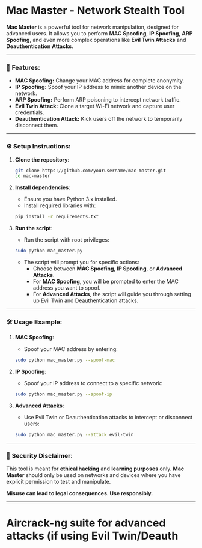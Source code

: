 # **Mac Master - Network Stealth Tool**

**Mac Master** is a powerful tool for network manipulation, designed for advanced users. It allows you to perform **MAC Spoofing**, **IP Spoofing**, **ARP Spoofing**, and even more complex operations like **Evil Twin Attacks** and **Deauthentication Attacks**.

---

### 🚀 **Features**:
- **MAC Spoofing:** Change your MAC address for complete anonymity.
- **IP Spoofing:** Spoof your IP address to mimic another device on the network.
- **ARP Spoofing:** Perform ARP poisoning to intercept network traffic.
- **Evil Twin Attack:** Clone a target Wi-Fi network and capture user credentials.
- **Deauthentication Attack:** Kick users off the network to temporarily disconnect them.

---

### ⚙️ **Setup Instructions**:

1. **Clone the repository**:
    ```bash
    git clone https://github.com/yourusername/mac-master.git
    cd mac-master
    ```

2. **Install dependencies**:
    - Ensure you have Python 3.x installed.
    - Install required libraries with:
    ```bash
    pip install -r requirements.txt
    ```

3. **Run the script**:
    - Run the script with root privileges:
    ```bash
    sudo python mac_master.py
    ```

    - The script will prompt you for specific actions:
        - Choose between **MAC Spoofing**, **IP Spoofing**, or **Advanced Attacks**.
        - For **MAC Spoofing**, you will be prompted to enter the MAC address you want to spoof.
        - For **Advanced Attacks**, the script will guide you through setting up Evil Twin and Deauthentication attacks.

---

### 🛠️ **Usage Example**:

1. **MAC Spoofing**:
    - Spoof your MAC address by entering:
    ```bash
    sudo python mac_master.py --spoof-mac
    ```

2. **IP Spoofing**:
    - Spoof your IP address to connect to a specific network:
    ```bash
    sudo python mac_master.py --spoof-ip
    ```

3. **Advanced Attacks**:
    - Use Evil Twin or Deauthentication attacks to intercept or disconnect users:
    ```bash
    sudo python mac_master.py --attack evil-twin
    ```

---

### 🔐 **Security Disclaimer**:
This tool is meant for **ethical hacking** and **learning purposes** only. **Mac Master** should only be used on networks and devices where you have explicit permission to test and manipulate.

**Misuse can lead to legal consequences. Use responsibly.**

---





# **Aircrack-ng** suite for advanced attacks (if using Evil Twin/Deauth
